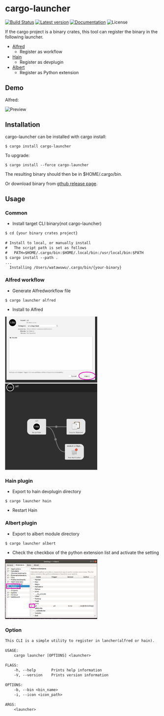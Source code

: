 # cargo-launcher

[![Build Status](https://travis-ci.com/watawuwu/cargo-launcher.svg?branch=master)](https://travis-ci.com/watawuwu/cargo-launcher)
[![Latest version](https://img.shields.io/crates/v/cargo-launcher.svg)](https://crates.io/crates/cargo-launcher)
[![Documentation](https://docs.rs/cargo-launcher/badge.svg)](https://docs.rs/crate/cargo-launcher)
![License](https://img.shields.io/crates/l/cargo-launcher.svg)

If the cargo project is a binary crates, this tool can register the binary in the following launcher.

- [Alfred](https://www.alfredapp.com/workflows/)
    - Register as workflow
- [Hain](https://hainproject.github.io/hain/docs/)
    - Register as devplugin
- [Albert](https://albertlauncher.github.io/docs/extensions/python/)
    - Register as Python extension

## Demo
Alfred:

![Preview](https://camo.qiitausercontent.com/4f154fa67b49cd18cc69188d1871e8dba9603e9a/68747470733a2f2f6d656469612e67697068792e636f6d2f6d656469612f3535353449473062524a68327830357a52492f67697068792e676966)


## Installation
cargo-launcher can be installed with cargo install:

``` shell
$ cargo install cargo-launcher
```

To upgrade:

``` shell
$ cargo install --force cargo-launcher
```

The resulting binary should then be in $HOME/.cargo/bin.

Or download binary from [gthub release page](https://github.com/watawuwu/cargo-launcher/releases).


## Usage

### Common

- Install target CLI binary(not cargo-launcher)

``` shell
$ cd {your binary crates project}

# Install to local, or manually install
#   The script path is set as follows
#   PATH=$HOME/.cargo/bin:$HOME/.local/bin:/usr/local/bin:$PATH
$ cargo install --path .
...
  Installing /Users/watawuwu/.cargo/bin/{your-binary}
```

### Alfred workflow

- Generate Alfredworkflow file

```
$ cargo launcher alfred
```

- Install to Alfred

<img src="alfred.png" width="300px">

<img src="workflow.png" width="300px">

### Hain plugin

- Export to hain devplugin directory

```
$ cargo launcher hain
```

- Restart Hain


### Albert plugin

- Export to albert module directory

```
$ cargo launcher albert
```

- Check the checkbox of the python extension list and activate the setting

<img src="albert.png" width="300px"/>

### Option

```
This CLI is a simple utility to register in lancher(alfred or hain).

USAGE:
    cargo launcher [OPTIONS] <launcher>

FLAGS:
    -h, --help       Prints help information
    -V, --version    Prints version information

OPTIONS:
    -b, --bin <bin_name>
    -i, --icon <icon_path>

ARGS:
    <launcher>
```

